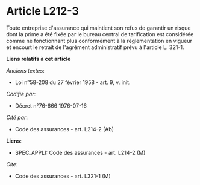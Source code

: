 # Article L212-3

Toute entreprise d'assurance qui maintient son refus de garantir un risque dont la prime a été fixée par le bureau central de
tarification est considérée comme ne fonctionnant plus conformément à la réglementation en vigueur et encourt le retrait de
l'agrément administratif prévu à l'article L. 321-1.

**Liens relatifs à cet article**

_Anciens textes_:

  - Loi n°58-208 du 27 février 1958 - art. 9, v. init.

_Codifié par_:

  - Décret n°76-666 1976-07-16

_Cité par_:

  - Code des assurances - art. L214-2 (Ab)

**Liens**:

  - SPEC_APPLI: Code des assurances - art. L214-2 (M)

_Cite_:

  - Code des assurances - art. L321-1 (M)

